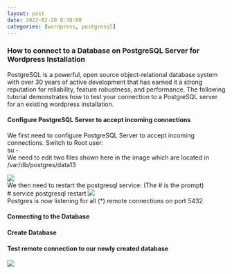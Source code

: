 ```yaml
---
layout: post
date: 2022-02-20 8:38:00
categories: [wordpress, postgresql]
---
```


<h3>How to connect to a Database on PostgreSQL Server for Wordpress Installation</h3>
PostgreSQL is a powerful, open source object-relational database system with over 30 years of active development that has earned it a strong reputation for reliability, feature robustness, and performance.
The following tutorial demonstrates how to test your connection to a PostgreSQL server for an existing wordpress installation. 

<h4>Configure PostgreSQL Server to accept incoming connections</h4>

We first need to configure PostgreSQL Server to accept incoming connections. 
Switch to Root user: 
<br>su -
<br>We need to edit two files shown here in the image which are located in /var/db/postgres/data13

<img src="{{site.baseurl}}/assets/img/files.PNG">
<br>We then need to restart the postgresql service: (The # is the prompt)
<br># service postgresql restart

<img src="{{site.baseurl}}/assets/img/open_ports.PNG">
<br>Postgres is now listening for all (*) remote connections on port 5432

<h4>Connecting to the Database</h4>


<h4>Create Database</h4>


<h4>Test remote connection to our newly created database</h4>

<img src="{{site.baseurl}}/assets/img/psql_remote_connect.PNG">

